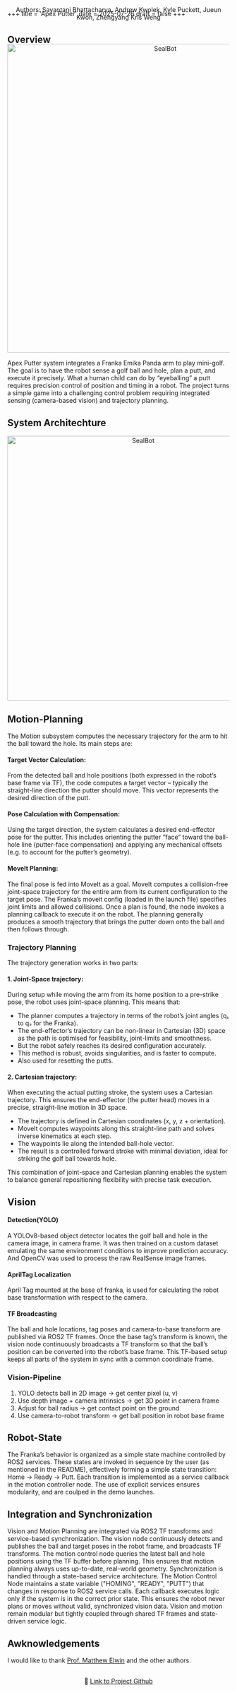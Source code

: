 +++
title = 'Apex Putter'
date = 2025-07-26
draft = false
+++
<div style="text-align:center; margin-top: -40px; margin-bottom: 30px;">Authors: Sayantani Bhattacharya, Andrew Kwolek, Kyle Puckett, Jueun Kwon, Zhengyang Kris Weng</div>

<!-- <div style="text-align: center; margin-bottom: 30px;">
    <img src="/images/projects/Quadruped_Fleet/QuadrupedFleet.gif" alt="Robot Fleet" width="200" height="auto">
</div> -->


## Overview

<div style="text-align: center; margin-bottom: 15px; margin-top: -20px;">
    <img src="/images/projects/golf/golf_comp.gif" alt="SealBot" width="700" height="auto">
</div>

Apex Putter system integrates a Franka Emika Panda arm to play mini-golf. The goal is to have the robot sense a golf ball and hole, plan a putt, and execute it precisely. What a human child can do by “eyeballing” a putt requires precision control of position and timing in a robot. The project turns a simple game into a challenging control problem requiring integrated sensing (camera-based vision) and trajectory planning.

## System Architechture 

<div style="text-align: center; margin-bottom: 25px; margin-top: 10px;">
    <img src="/images/projects/golf/AP_SA.png" alt="SealBot" width="600" height="auto">
</div>


## Motion-Planning

The Motion subsystem computes the necessary trajectory for the arm to hit the ball toward the hole. Its main steps are:

#### Target Vector Calculation: 
From the detected ball and hole positions (both expressed in the robot’s base frame via TF), the code computes a target vector – typically the straight-line direction the putter should move. This vector represents the desired direction of the putt.

#### Pose Calculation with Compensation: 
Using the target direction, the system calculates a desired end-effector pose for the putter. This includes orienting the putter “face” toward the ball-hole line (putter-face compensation) and applying any mechanical offsets (e.g. to account for the putter’s geometry).

#### MoveIt Planning: 
The final pose is fed into MoveIt as a goal. MoveIt computes a collision-free joint-space trajectory for the entire arm from its current configuration to the target pose. The Franka’s moveit config (loaded in the launch file) specifies joint limits and allowed collisions. Once a plan is found, the node invokes a planning callback to execute it on the robot. The planning generally produces a smooth trajectory that brings the putter down onto the ball and then follows through.

### Trajectory Planning

The trajectory generation works in two parts:

#### 1. Joint-Space trajectory:

During setup while moving the arm from its home position to a pre-strike pose, the robot uses joint-space planning. This means that:

- The planner computes a trajectory in terms of the robot’s joint angles (q₁ to q₇ for the Franka).
- The end-effector’s trajectory can be non-linear in Cartesian (3D) space as the path is optimised for feasibility, joint-limits and smoothness. 
- But the robot safely reaches its desired configuration accurately.
- This method is robust, avoids singularities, and is faster to compute.
- Also used for resetting the putts.

#### 2. Cartesian trajectory:

When executing the actual putting stroke, the system uses a Cartesian trajectory. This ensures the end-effector (the putter head) moves in a precise, straight-line motion in 3D space.
- The trajectory is defined in Cartesian coordinates (x, y, z + orientation).
- MoveIt computes waypoints along this straight-line path and solves inverse kinematics at each step.
- The waypoints lie along the intended ball-hole vector.
- The result is a controlled forward stroke with minimal deviation, ideal for striking the golf ball towards hole.

This combination of joint-space and Cartesian planning enables the system to balance general repositioning flexibility with precise task execution.

## Vision

#### Detection(YOLO)

A YOLOv8-based object detector locates the golf ball and hole in the camera image, in camera frame. It was then trained on a custom dataset emulating the same environment conditions to improve prediction accuracy. And OpenCV was used to process the raw RealSense image frames.

#### AprilTag Localization

April Tag mounted at the base of franka, is used for calculating the robot base transformation with respect to the camera.

#### TF Broadcasting

The ball and hole locations, tag poses and camera-to-base transform are published via ROS2 TF frames. Once the base tag’s transform is known, the vision node continuously broadcasts a TF transform so that the ball’s position can be converted into the robot’s base frame. This TF-based setup keeps all parts of the system in sync with a common coordinate frame.

### Vision-Pipeline

1. YOLO detects ball in 2D image → get center pixel (u, v)
2. Use depth image + camera intrinsics → get 3D point in camera frame
3. Adjust for ball radius → get contact point on the ground
4. Use camera-to-robot transform → get ball position in robot base frame

## Robot-State

The Franka’s behavior is organized as a simple state machine controlled by ROS2 services. These states are invoked in sequence by the user (as mentioned in the README), effectively forming a simple state transition: Home → Ready → Putt. Each transition is implemented as a service callback in the motion controller node. The use of explicit services ensures modularity, and are coulped in the demo launches.


## Integration and Synchronization

Vision and Motion Planning are integrated via ROS2 TF transforms and service-based synchronization. The vision node continuously detects and publishes the ball and target poses in the robot frame, and broadcasts TF transforms. The motion control node queries the latest ball and hole positions using the TF buffer before planning. This ensures that motion planning always uses up-to-date, real-world geometry. Synchronization is handled through a state-based service architecture. The Motion Control Node maintains a state variable ("HOMING", "READY", "PUTT") that changes in response to ROS2 service calls. Each callback executes logic only if the system is in the correct prior state. This ensures the robot never plans or moves without valid, synchronized vision data. Vision and motion remain modular but tightly coupled through shared TF frames and state-driven service logic.

<!-- ## Demo tasks -->


## Awknowledgements

I would like to thank [Prof. Matthew Elwin](https://robotics.northwestern.edu/people/profiles/faculty/elwin-matt.html) and the other authors.

<div style="text-align: center; margin-bottom: 30px; margin-top: 30px;">
    🚀 <a href="https://github.com/Sayantani-Bhattacharya/Apex_Putter" style="font-weight:;">Link to Project Github</a>
</div>

